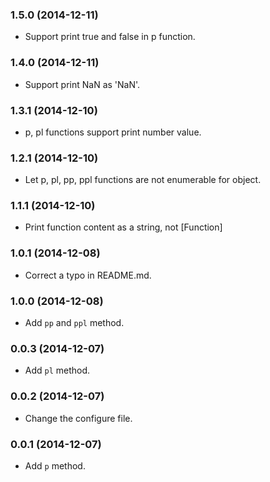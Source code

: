 ### 1.5.0 (2014-12-11)

- Support print true and false in p function.

### 1.4.0 (2014-12-11)

- Support print NaN as 'NaN'.

### 1.3.1 (2014-12-10)

- p, pl functions support print number value.

### 1.2.1 (2014-12-10)

- Let p, pl, pp, ppl functions are not enumerable for object.

### 1.1.1 (2014-12-10)

- Print function content as a string, not [Function]

### 1.0.1 (2014-12-08)

- Correct a typo in README.md.

### 1.0.0 (2014-12-08)

- Add `pp` and `ppl` method.

### 0.0.3 (2014-12-07)

- Add `pl` method.

### 0.0.2 (2014-12-07)

- Change the configure file.

### 0.0.1 (2014-12-07)

- Add `p` method.
